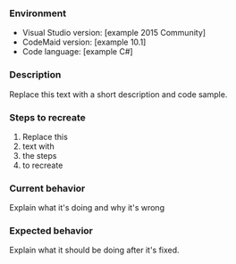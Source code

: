 ### Environment
- Visual Studio version: [example 2015 Community]
- CodeMaid version: [example 10.1]
- Code language: [example C#]

### Description
Replace this text with a short description and code sample.

### Steps to recreate
1. Replace this
2. text with 
3. the steps
4. to recreate

### Current behavior
Explain what it's doing and why it's wrong

### Expected behavior
Explain what it should be doing after it's fixed.